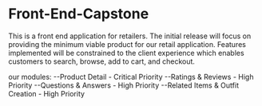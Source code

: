 # Front-End-Capstone

This is a front end application for retailers. The initial release will focus on providing the minimum viable product for our retail application. Features implemented will be constrained to the client experience which enables customers to search, browse, add to cart, and checkout.

our modules:
--Product Detail - Critical Priority
--Ratings & Reviews - High Priority
--Questions & Answers - High Priority
--Related Items & Outfit Creation - High Priority
